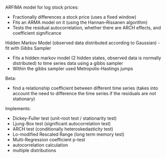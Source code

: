 ARFIMA model for log stock prices: 
- Fractionally differences a stock price (uses a fixed window)
- Fits an ARMA model on it (using the Hannan–Rissanen algorithm)
- Tests the residual autocorrelation, whether there are ARCH effects, and coefficient significance 

Hidden Markov Model (observed data distributed according to Gaussian) - fit with Gibbs Sampler
- Fits a hidden markov model (2 hidden states, observed data is normally distributed) to time series data using a gibbs sampler
- Within the gibbs sampler used Metropolis-Hastings jumps

Beta:
- find a relationship coefficient between different time series (takes into account the need to difference the time series if the residuals are not stationary)

Implements:
- Dickey-Fuller test (unit-root test / stationarity test)
- Ljung-Box test (significant autocorrelation test)
- ARCH test (conditionally heteroskedasticity test)
- Lo-modified Rescaled Range (long term memory test)
- Multi-Regression coefficient p-test
- autocorrelation calculation
- multiple distributions